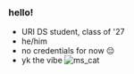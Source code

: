 ### hello!

- URI DS student, class of '27
- he/him
- no credentials for now 😔
- yk the vibe
![ms_cat](https://github.com/prow-aniss/prow-aniss/assets/141266152/eefe7a3d-c437-4e4b-bc98-e5f4fd016f50)
